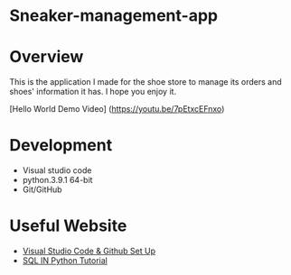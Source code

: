 # Sneaker-management-app
# Overview
This is the application I made for the shoe store to manage its orders and shoes' information it has. I hope you enjoy it.

[Hello World Demo Video] (https://youtu.be/7pEtxcEFnxo) 
# Development
* Visual studio code
* python.3.9.1 64-bit
* Git/GitHub
# Useful Website 
* [Visual Studio Code & Github Set Up](https://code.visualstudio.com/docs/editor/versioncontrol)
* [SQL IN Python Tutorial](https://www.sqlitetutorial.net/sqlite-python/)

